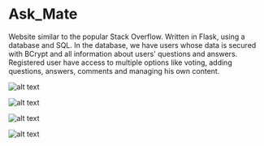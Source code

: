 # Ask_Mate

Website similar to the popular Stack Overflow. 
Written in Flask, using a database and SQL. 
In the database, we have users whose data is secured with BCrypt and all information about users' questions and answers.
Registered user have access to multiple options like voting, adding questions, answers, comments and managing his own content.



![alt text](https://i.imgur.com/CgSm5iZ.png)

![alt text](https://i.imgur.com/ibE9CBj.png)

![alt text](https://i.imgur.com/geMJXj3.png)

![alt text](https://i.imgur.com/FymbfEJ.png)
